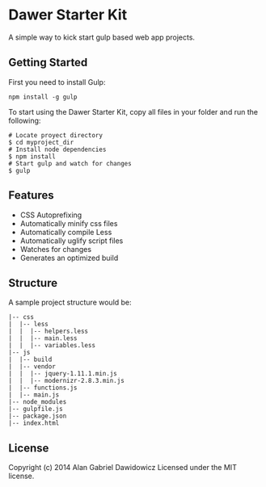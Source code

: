 # Dawer Starter Kit

A simple way to kick start gulp based web app projects. 

## Getting Started

First you need to install Gulp:

```shell
npm install -g gulp
```

To start using the Dawer Starter Kit, copy all files in your folder and run the following:

```shell
# Locate proyect directory
$ cd myproject_dir
# Install node dependencies
$ npm install
# Start gulp and watch for changes
$ gulp
``` 


## Features

- CSS Autoprefixing
- Automatically minify css files
- Automatically compile Less
- Automatically uglify script files
- Watches for changes
- Generates an optimized build

## Structure

A sample project structure would be:

```
|-- css
|  |-- less
|  |  |-- helpers.less
|  |  |-- main.less
|  |  |-- variables.less
|-- js
|  |-- build
|  |-- vendor
|  |  |-- jquery-1.11.1.min.js
|  |  |-- modernizr-2.8.3.min.js
|  |-- functions.js
|  |-- main.js
|-- node_modules
|-- gulpfile.js
|-- package.json
|-- index.html
```

## License
Copyright (c) 2014 Alan Gabriel Dawidowicz 
Licensed under the MIT license.